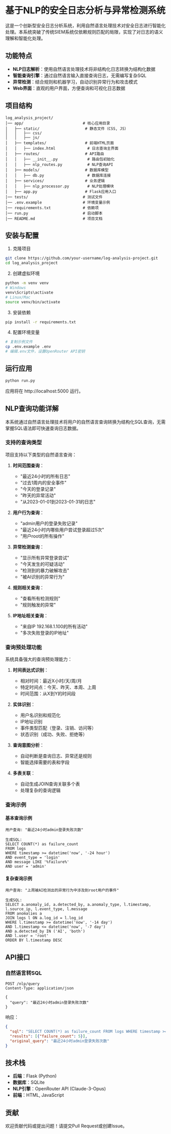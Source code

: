 # 基于NLP的安全日志分析与异常检测系统

这是一个创新型安全日志分析系统，利用自然语言处理技术对安全日志进行智能化处理。本系统突破了传统SIEM系统仅依赖规则匹配的局限，实现了对日志的语义理解和智能化处理。

## 功能特点

- **NLP日志解析**：使用自然语言处理技术将非结构化日志转换为结构化数据
- **智能查询引擎**：通过自然语言输入直接查询日志，无需编写复杂SQL
- **异常检测**：结合规则和机器学习，自动识别异常行为和攻击模式
- **Web界面**：直观的用户界面，方便查询和可视化日志数据

## 项目结构

```
log_analysis_project/
│── app/                          # 核心应用目录
│   ├── static/                    # 静态文件（CSS, JS）
│   │   ├── css/
│   │   ├── js/
│   ├── templates/                 # 前端HTML页面
│   │   ├── index.html              # 日志查询主界面
│   ├── routes/                    # API路由
│   │   ├── __init__.py             # 路由包初始化
│   │   ├── nlp_routes.py           # NLP查询API
│   ├── models/                    # 数据库模型
│   │   ├── db.py                   # 数据库连接
│   ├── services/                  # 业务逻辑
│   │   ├── nlp_processor.py        # NLP处理模块
│   ├── app.py                     # Flask应用入口
│── tests/                        # 测试文件
│── .env.example                  # 环境变量示例
│── requirements.txt              # 依赖项
│── run.py                        # 启动脚本
│── README.md                     # 项目文档
```

## 安装与配置

1. 克隆项目
```bash
git clone https://github.com/your-username/log-analysis-project.git
cd log_analysis_project
```

2. 创建虚拟环境
```bash
python -m venv venv
# Windows
venv\Scripts\activate
# Linux/Mac
source venv/bin/activate
```

3. 安装依赖
```bash
pip install -r requirements.txt
```

4. 配置环境变量
```bash
# 复制示例文件
cp .env.example .env
# 编辑.env文件，设置OpenRouter API密钥
```

## 运行应用

```bash
python run.py
```

应用将在 http://localhost:5000 运行。

## NLP查询功能详解

本系统通过自然语言处理技术将用户的自然语言查询转换为结构化SQL查询，无需掌握SQL语法即可快速查询日志数据。

### 支持的查询类型

项目支持以下类型的自然语言查询：

1. **时间范围查询**：
   - "最近24小时的所有日志"
   - "过去1周内的安全事件"
   - "今天的登录记录"
   - "昨天的异常活动"
   - "从2023-01-01到2023-01-31的日志"

2. **用户行为查询**：
   - "admin用户的登录失败记录"
   - "最近24小时内哪些用户尝试登录超过5次"
   - "用户root的所有操作"

3. **异常检测查询**：
   - "显示所有异常登录尝试"
   - "今天发生的可疑活动"
   - "检测到的暴力破解攻击"
   - "被AI识别的异常行为"

4. **规则相关查询**：
   - "查看所有检测规则"
   - "规则触发的异常"

5. **IP地址相关查询**：
   - "来自IP 192.168.1.100的所有活动"
   - "多次失败登录的IP地址"

### 查询预处理功能

系统具备强大的查询预处理能力：

1. **时间表达式识别**：
   - 相对时间：最近X小时/天/周/月
   - 特定时间点：今天、昨天、本周、上周
   - 时间范围：从X到Y的时间段

2. **实体识别**：
   - 用户名识别和规范化
   - IP地址识别
   - 事件类型匹配（登录、注销、访问等）
   - 状态识别（成功、失败、拒绝等）

3. **查询意图分析**：
   - 自动判断是查询日志、异常还是规则
   - 智能选择需要的表和字段

4. **多表关联**：
   - 自动生成JOIN查询关联多个表
   - 处理复杂的查询逻辑

### 查询示例

#### 基本查询示例
```
用户查询: "最近24小时admin登录失败次数"

生成SQL: 
SELECT COUNT(*) as failure_count 
FROM logs 
WHERE timestamp >= datetime('now', '-24 hour') 
AND event_type = 'login' 
AND message LIKE '%failure%' 
AND user = 'admin'
```

#### 复杂查询示例
```
用户查询: "上周被AI检测出的异常行为中涉及到root用户的事件"

生成SQL:
SELECT a.anomaly_id, a.detected_by, a.anomaly_type, l.timestamp, l.source_ip, l.event_type, l.message
FROM anomalies a
JOIN logs l ON a.log_id = l.log_id
WHERE l.timestamp >= datetime('now', '-14 day')
AND l.timestamp <= datetime('now', '-7 day')
AND a.detected_by IN ('AI', 'both')
AND l.user = 'root'
ORDER BY l.timestamp DESC
```

## API接口

### 自然语言转SQL

```
POST /nlp/query
Content-Type: application/json

{
  "query": "最近24小时admin登录失败次数"
}
```

响应：
```json
{
  "sql": "SELECT COUNT(*) as failure_count FROM logs WHERE timestamp >= datetime('now', '-24 hour') AND status = 'failure' AND event_type = 'logon' AND user = 'admin'",
  "results": [{"failure_count": 5}],
  "original_query": "最近24小时admin登录失败次数"
}
```

## 技术栈

- **后端**：Flask (Python)
- **数据库**：SQLite
- **NLP引擎**：OpenRouter API (Claude-3-Opus)
- **前端**：HTML, JavaScript

## 贡献

欢迎贡献代码或提出问题！请提交Pull Request或创建Issue。 
